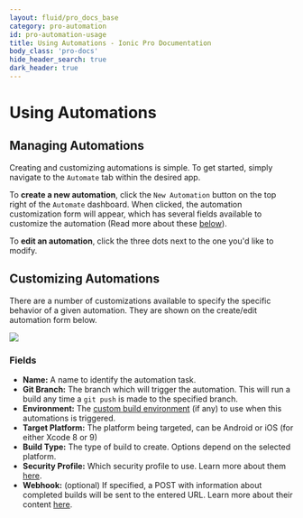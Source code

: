 ```yaml
---
layout: fluid/pro_docs_base
category: pro-automation
id: pro-automation-usage
title: Using Automations - Ionic Pro Documentation
body_class: 'pro-docs'
hide_header_search: true
dark_header: true
---
```


# Using Automations

## Managing Automations

Creating and customizing automations is simple.  To get started, simply navigate to the `Automate` tab within the desired app.

To **create a new automation**, click the `New Automation` button on the top right of the `Automate` dashboard. When clicked, the automation customization form will appear, which has several fields available to customize the automation (Read more about these [below](#customizing-automations)). 

To **edit an automation**, click the three dots next to the one you'd like to modify.

## Customizing Automations

There are a number of customizations available to specify the specific behavior of a given automation. They are shown on the create/edit automation form below.

<img src="/img/pro/ss-automations-automate-form.png" class="browser" />

### Fields

* **Name:** A name to identify the automation task.
* **Git Branch:** The branch which will trigger the automation.  This will run a build any time a `git push` is made to the specified branch.
* **Environment:** The [custom build environment](/docs/pro/builds/environments#custom-environments) (if any) to use when this automations is triggered.
* **Target Platform:** The platform being targeted, can be Android or iOS (for either Xcode 8 or 9)
* **Build Type:** The type of build to create. Options depend on the selected platform.
* **Security Profile:** Which security profile to use. Learn more about them [here](/docs/pro/package/profiles.html).
* **Webhook:** (optional) If specified, a POST with information about completed builds will be sent to the entered URL.  Learn more about their content [here](/docs/pro/automation/webhooks).
